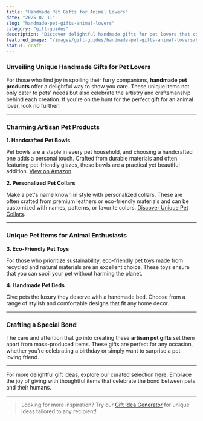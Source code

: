 ```yaml
---
title: "Handmade Pet Gifts for Animal Lovers"
date: "2025-07-11"
slug: "handmade-pet-gifts-animal-lovers"
category: "gift-guides"
description: "Discover delightful handmade gifts for pet lovers that combine love for animals with unique craftsmanship."
featured_image: "/images/gift-guides/handmade-pet-gifts-animal-lovers/banner.webp"
status: draft
---
```


### Unveiling Unique Handmade Gifts for Pet Lovers

For those who find joy in spoiling their furry companions, **handmade pet products** offer a delightful way to show you care. These unique items not only cater to pets' needs but also celebrate the artistry and craftsmanship behind each creation. If you're on the hunt for the perfect gift for an animal lover, look no further!

---

### Charming Artisan Pet Products

**1. Handcrafted Pet Bowls**

Pet bowls are a staple in every pet household, and choosing a handcrafted one adds a personal touch. Crafted from durable materials and often featuring pet-friendly glazes, these bowls are a practical yet beautiful addition. [View on Amazon](https://www.amazon.com/s?k=handmade+pet+bowls&tag=bright-gift-20).

**2. Personalized Pet Collars**

Make a pet's name known in style with personalized collars. These are often crafted from premium leathers or eco-friendly materials and can be customized with names, patterns, or favorite colors. [Discover Unique Pet Collars](https://www.amazon.com/s?k=personalized+pet+collars&tag=bright-gift-20).

---

### Unique Pet Items for Animal Enthusiasts

**3. Eco-Friendly Pet Toys**

For those who prioritize sustainability, eco-friendly pet toys made from recycled and natural materials are an excellent choice. These toys ensure that you can spoil your pet without harming the planet.

**4. Handmade Pet Beds**

Give pets the luxury they deserve with a handmade bed. Choose from a range of stylish and comfortable designs that fit any home decor.

---

### Crafting a Special Bond

The care and attention that go into creating these **artisan pet gifts** set them apart from mass-produced items. These gifts are perfect for any occasion, whether you're celebrating a birthday or simply want to surprise a pet-loving friend.

---

For more delightful gift ideas, explore our curated selection [here](https://www.brightmindsgiftguide.com/gift-guides/handmade-pet-gifts). Embrace the joy of giving with thoughtful items that celebrate the bond between pets and their humans.

---

> Looking for more inspiration? Try our [Gift Idea Generator](https://www.brightmindsgiftguide.com/gift-idea-generator) for unique ideas tailored to any recipient!